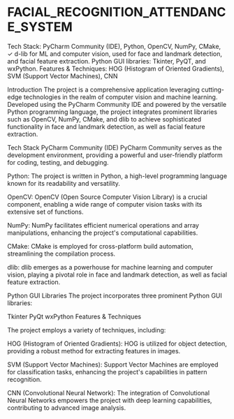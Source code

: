 # FACIAL_RECOGNITION_ATTENDANCE_SYSTEM

Tech Stack: PyCharm Community (IDE), Python, OpenCV, NumPy, CMake, ✓ d-lib for ML and computer vision, used for face and landmark detection, and facial feature extraction. Python GUI libraries: Tkinter, PyQT, and wxPython. Features & Techniques: HOG (Histogram of Oriented Gradients), SVM (Support Vector Machines), CNN

Introduction The project is a comprehensive application leveraging cutting-edge technologies in the realm of computer vision and machine learning. Developed using the PyCharm Community IDE and powered by the versatile Python programming language, the project integrates prominent libraries such as OpenCV, NumPy, CMake, and dlib to achieve sophisticated functionality in face and landmark detection, as well as facial feature extraction.

Tech Stack PyCharm Community (IDE) PyCharm Community serves as the development environment, providing a powerful and user-friendly platform for coding, testing, and debugging.

Python: The project is written in Python, a high-level programming language known for its readability and versatility.

OpenCV: OpenCV (Open Source Computer Vision Library) is a crucial component, enabling a wide range of computer vision tasks with its extensive set of functions.

NumPy: NumPy facilitates efficient numerical operations and array manipulations, enhancing the project's computational capabilities.

CMake: CMake is employed for cross-platform build automation, streamlining the compilation process.

dlib: dlib emerges as a powerhouse for machine learning and computer vision, playing a pivotal role in face and landmark detection, as well as facial feature extraction.

Python GUI Libraries The project incorporates three prominent Python GUI libraries:

Tkinter PyQt wxPython Features & Techniques

The project employs a variety of techniques, including:

HOG (Histogram of Oriented Gradients): HOG is utilized for object detection, providing a robust method for extracting features in images.

SVM (Support Vector Machines): Support Vector Machines are employed for classification tasks, enhancing the project's capabilities in pattern recognition.

CNN (Convolutional Neural Network): The integration of Convolutional Neural Networks empowers the project with deep learning capabilities, contributing to advanced image analysis.
